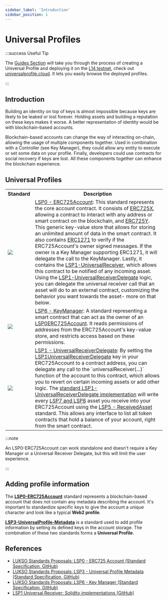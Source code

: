 ```yaml
---
sidebar_label: 'Introduction'
sidebar_position: 1
---
```


# Universal Profiles

:::success Useful Tip

The [Guides Section](../../guides/universal-profile/create-profile) will take you through the process of creating a Universal Profile and deploying it on the [L14 testnet](../../networks/l14-testnet.md), check out [universalprofile.cloud](https://universalprofile.cloud/). It lets you easily browse the deployed profiles.

:::

## Introduction

Building an identity on top of keys is almost impossible because keys are likely to be leaked or lost forever. Holding assets and building a reputation on these keys makes it worse. A better representation of identity would be with blockchain-based accounts.

Blockchain-based accounts can change the way of interacting on-chain, allowing the usage of multiple components together. Used in combination with a Controller (see Key Manager), they could allow any entity to execute or set some data on your profile. Finally, developers could use contracts for social recovery if keys are lost. All these components together can enhance the blockchain experience.

## Universal Profiles

<table>
    <tr>
        <th>Standard</th>
        <th>Description</th>
    </tr>
    <tr>
        <td> <img src="/img/standards/lsp0-erc725account-contract.jpeg"></img></td>
        <td><a href="./lsp0-erc725account/">LSP0 - ERC725Account</a>: This standard represents the core account contract. It consists of <a href="https://github.com/ethereum/EIPs/blob/master/EIPS/eip-725.md#erc725x">ERC725X</a>, allowing a contract to interact with any address or smart contract on the blockchain, and <a href="https://github.com/ethereum/EIPs/blob/master/EIPS/eip-725.md#erc725y">ERC725Y</a>. This generic key-value store that allows for storing an unlimited amount of data in the smart contract. It also contains <a href="https://eips.ethereum.org/EIPS/eip-1271">ERC1271</a> to verify if the ERC725Account's owner signed messages. If the owner is a Key Manager supporting ERC1271, it will delegate the call to the KeyManager. Lastly, it contains the <a href="../generic-standards/lsp1-universal-receiver/">LSP1-UniversalReceiver</a>, which allows this contract to be notified of any incoming asset. Using the <a href="./lsp1-universal-receiver-delegate/">LSP1-UniversalReceiverDelegate</a> logic, you can delegate the universal receiver call that an asset will do to an external contract, customizing the behavior you want towards the asset- more on that below.</td>
    </tr>
    <tr>
        <td> <img src="/img/standards/lsp6-key-manager-contract.jpeg"></img></td>
        <td><a href="./lsp6-key-manager/">LSP6 - KeyManager</a>: A standard representing a smart contract that can act as the owner of an <a href="./lsp0-erc725account/">LSP0ERC725Account</a>. It reads permissions of addresses from the ERC725Account's key-value store, and restricts access based on these permissions.</td>
    </tr>
    <tr>
        <td> <img src="/img/standards/lsp1-universal-receiver-delegate-contract.jpeg"></img></td>
        <td><a href="./lsp1-universal-receiver-delegate/">LSP1 - UniversalReceiverDelegate</a>: By setting the <a href="../generic-standards/lsp1-universal-receiver">LSP1UniversalReceiverDelegate</a> key in your ERC725Account to a contract address, you can delegate any call to the `universalReceiver(...)` function of the account to this contract, which allows you to revert on certain incoming assets or add other logic. The <a href="../smart-contracts/lsp1-universal-receiver-delegate-up/">standard LSP1-UniversalReceiverDelegate implementation</a> will write every <a href="../nft-2.0/introduction/">LSP7 and LSP8</a> asset you receive into your ERC725Account using the <a href="./lsp5-received-assets/">LSP5 - ReceivedAsset</a> standard. This allows any interface to list all token contracts that hold a balance of your account, right from the smart contract.</td>
    </tr>
</table>

:::note

An LSP0-ERC725Account can work standalone and doesn't require a Key Manager or a Universal Receiver Delegate, but this will limit the user experience.

:::

## Adding profile information

The **[LSP0-ERC725Account](./02-lsp0-erc725account.md)** standard represents a blockchain-based account that does not contain any metadata describing the account. It's important to standardize specific keys to give the account a unique character and look like a typical **Web2 profile**.

**[LSP3-UniversalProfile-Metadata](./04-lsp3-universal-profile-metadata.md)** is a standard used to add profile information by setting its defined keys in the account storage. The combination of these two standards forms a **Universal Profile**.

## References

- [LUKSO Standards Proposals: LSP0 - ERC725 Account (Standard Specification, GitHub)](https://github.com/lukso-network/LIPs/blob/main/LSPs/LSP-0-ERC725Account.md)
- [LUKSO Standards Proposals: LSP3 - Universal Profile Metadata (Standard Specification, GitHub)](https://github.com/lukso-network/LIPs/blob/main/LSPs/LSP-3-UniversalProfile-Metadata.md)
- [LUKSO Standards Proposals: LSP6 - Key Manager (Standard Specification, GitHub)](https://github.com/lukso-network/LIPs/blob/main/LSPs/LSP-6-KeyManager.md)
- [LSP1 Universal Receiver: Solidity implementations (GitHub)](https://github.com/lukso-network/lsp-universalprofile-smart-contracts/tree/develop/contracts/LSP1UniversalReceiver)
